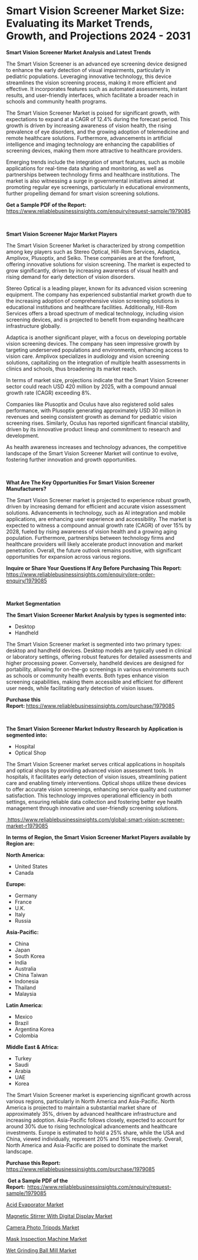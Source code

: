 <p><h1>Smart Vision Screener Market Size: Evaluating its Market Trends, Growth, and Projections 2024 - 2031</h1></p><p><strong>Smart Vision Screener Market Analysis and Latest Trends</strong></p>
<p><p>The Smart Vision Screener is an advanced eye screening device designed to enhance the early detection of visual impairments, particularly in pediatric populations. Leveraging innovative technology, this device streamlines the vision screening process, making it more efficient and effective. It incorporates features such as automated assessments, instant results, and user-friendly interfaces, which facilitate a broader reach in schools and community health programs.</p><p>The Smart Vision Screener Market is poised for significant growth, with expectations to expand at a CAGR of 12.4% during the forecast period. This growth is driven by increasing awareness of vision health, the rising prevalence of eye disorders, and the growing adoption of telemedicine and remote healthcare solutions. Furthermore, advancements in artificial intelligence and imaging technology are enhancing the capabilities of screening devices, making them more attractive to healthcare providers.</p><p>Emerging trends include the integration of smart features, such as mobile applications for real-time data sharing and monitoring, as well as partnerships between technology firms and healthcare institutions. The market is also witnessing a surge in governmental initiatives aimed at promoting regular eye screenings, particularly in educational environments, further propelling demand for smart vision screening solutions.</p></p>
<p><strong>Get a Sample PDF of the Report:&nbsp;</strong> <a href="https://www.reliablebusinessinsights.com/enquiry/request-sample/1979085?utm_campaign=41&utm_medium=2&utm_source=Github&utm_content=ia&utm_term=25102024&utm_id=smart-vision-screener">https://www.reliablebusinessinsights.com/enquiry/request-sample/1979085</a></p>
<p>&nbsp;</p>
<p><strong>Smart Vision Screener Major Market Players</strong></p>
<p><p>The Smart Vision Screener Market is characterized by strong competition among key players such as Stereo Optical, Hill-Rom Services, Adaptica, Amplivox, Plusoptix, and Seiko. These companies are at the forefront, offering innovative solutions for vision screening. The market is expected to grow significantly, driven by increasing awareness of visual health and rising demand for early detection of vision disorders.</p><p>Stereo Optical is a leading player, known for its advanced vision screening equipment. The company has experienced substantial market growth due to the increasing adoption of comprehensive vision screening solutions in educational institutions and healthcare facilities. Additionally, Hill-Rom Services offers a broad spectrum of medical technology, including vision screening devices, and is projected to benefit from expanding healthcare infrastructure globally.</p><p>Adaptica is another significant player, with a focus on developing portable vision screening devices. The company has seen impressive growth by targeting underserved populations and environments, enhancing access to vision care. Amplivox specializes in audiology and vision screening solutions, capitalizing on the integration of multiple health assessments in clinics and schools, thus broadening its market reach.</p><p>In terms of market size, projections indicate that the Smart Vision Screener sector could reach USD 420 million by 2025, with a compound annual growth rate (CAGR) exceeding 8%. </p><p>Companies like Plusoptix and Oculus have also registered solid sales performance, with Plusoptix generating approximately USD 30 million in revenues and seeing consistent growth as demand for pediatric vision screening rises. Similarly, Oculus has reported significant financial stability, driven by its innovative product lineup and commitment to research and development. </p><p>As health awareness increases and technology advances, the competitive landscape of the Smart Vision Screener Market will continue to evolve, fostering further innovation and growth opportunities.</p></p>
<p>&nbsp;</p>
<p><strong>What Are The Key Opportunities For Smart Vision Screener Manufacturers?</strong></p>
<p><p>The Smart Vision Screener market is projected to experience robust growth, driven by increasing demand for efficient and accurate vision assessment solutions. Advancements in technology, such as AI integration and mobile applications, are enhancing user experience and accessibility. The market is expected to witness a compound annual growth rate (CAGR) of over 15% by 2028, fueled by rising awareness of vision health and a growing aging population. Furthermore, partnerships between technology firms and healthcare providers will likely accelerate product innovation and market penetration. Overall, the future outlook remains positive, with significant opportunities for expansion across various regions.</p></p>
<p><strong>Inquire or Share Your Questions If Any Before Purchasing This Report:</strong> <a href="https://www.reliablebusinessinsights.com/enquiry/pre-order-enquiry/1979085?utm_campaign=41&utm_medium=2&utm_source=Github&utm_content=ia&utm_term=25102024&utm_id=smart-vision-screener">https://www.reliablebusinessinsights.com/enquiry/pre-order-enquiry/1979085</a></p>
<p>&nbsp;</p>
<p><strong>Market Segmentation</strong></p>
<p><strong>The Smart Vision Screener Market Analysis by types is segmented into:</strong></p>
<p><ul><li>Desktop</li><li>Handheld</li></ul></p>
<p><p>The Smart Vision Screener market is segmented into two primary types: desktop and handheld devices. Desktop models are typically used in clinical or laboratory settings, offering robust features for detailed assessments and higher processing power. Conversely, handheld devices are designed for portability, allowing for on-the-go screenings in various environments such as schools or community health events. Both types enhance vision screening capabilities, making them accessible and efficient for different user needs, while facilitating early detection of vision issues.</p></p>
<p><strong>Purchase this Report:&nbsp;</strong><a href="https://www.reliablebusinessinsights.com/purchase/1979085?utm_campaign=41&utm_medium=2&utm_source=Github&utm_content=ia&utm_term=25102024&utm_id=smart-vision-screener">https://www.reliablebusinessinsights.com/purchase/1979085</a></p>
<p>&nbsp;</p>
<p><strong>The Smart Vision Screener Market Industry Research by Application is segmented into:</strong></p>
<p><ul><li>Hospital</li><li>Optical Shop</li></ul></p>
<p><p>The Smart Vision Screener market serves critical applications in hospitals and optical shops by providing advanced vision assessment tools. In hospitals, it facilitates early detection of vision issues, streamlining patient care and enabling timely interventions. Optical shops utilize these devices to offer accurate vision screenings, enhancing service quality and customer satisfaction. This technology improves operational efficiency in both settings, ensuring reliable data collection and fostering better eye health management through innovative and user-friendly screening solutions.</p></p>
<p><a href="https://www.reliablebusinessinsights.com/global-smart-vision-screener-market-r1979085?utm_campaign=41&utm_medium=2&utm_source=Github&utm_content=ia&utm_term=25102024&utm_id=smart-vision-screener">&nbsp;https://www.reliablebusinessinsights.com/global-smart-vision-screener-market-r1979085</a></p>
<p><strong>In terms of Region, the Smart Vision Screener Market Players available by Region are:</strong></p>
<p>
    <p> <strong> North America: </strong>
        <ul>
            <li>United States</li>
            <li>Canada</li>
        </ul>
        </p> 
    <p> <strong> Europe: </strong>
        <ul>
            <li>Germany</li>
            <li>France</li>
            <li>U.K.</li>
            <li>Italy</li>
            <li>Russia</li>
        </ul>
        </p> 
    <p> <strong> Asia-Pacific: </strong>
        <ul>
            <li>China</li>
            <li>Japan</li>
            <li>South Korea</li>
            <li>India</li>
            <li>Australia</li>
            <li>China Taiwan</li>
            <li>Indonesia</li>
            <li>Thailand</li>
            <li>Malaysia</li>
        </ul>
        </p> 
    <p> <strong> Latin America: </strong>
        <ul>
            <li>Mexico</li>
            <li>Brazil</li>
            <li>Argentina Korea</li>
            <li>Colombia</li>
        </ul>
        </p> 
    <p> <strong> Middle East & Africa: </strong>
        <ul>
            <li>Turkey</li>
            <li>Saudi</li>
            <li>Arabia</li>
            <li>UAE</li>
            <li>Korea</li>
        </ul>
    </p>
    </p>
<p><p>The Smart Vision Screener market is experiencing significant growth across various regions, particularly in North America and Asia-Pacific. North America is projected to maintain a substantial market share of approximately 35%, driven by advanced healthcare infrastructure and increasing adoption. Asia-Pacific follows closely, expected to account for around 30% due to rising technological advancements and healthcare investments. Europe is estimated to hold a 25% share, while the USA and China, viewed individually, represent 20% and 15% respectively. Overall, North America and Asia-Pacific are poised to dominate the market landscape.</p></p>
<p><strong>Purchase this Report: </strong><a href="https://www.reliablebusinessinsights.com/purchase/1979085?utm_campaign=41&utm_medium=2&utm_source=Github&utm_content=ia&utm_term=25102024&utm_id=smart-vision-screener">https://www.reliablebusinessinsights.com/purchase/1979085</a></p>
<p>&nbsp;<strong>Get a Sample PDF of the Report:&nbsp;&nbsp;</strong><a href="https://www.reliablebusinessinsights.com/enquiry/request-sample/1979085?utm_campaign=41&utm_medium=2&utm_source=Github&utm_content=ia&utm_term=25102024&utm_id=smart-vision-screener">https://www.reliablebusinessinsights.com/enquiry/request-sample/1979085</a></p>
<p><strong></strong></p>
<p><p><a href="https://github.com/darcy8m10dupre/Market-Research-Report-List-1/blob/main/acid-evaporator-market.md?utm_campaign=41&utm_medium=2&utm_source=Github&utm_content=ia&utm_term=25102024&utm_id=smart-vision-screener">Acid Evaporator Market</a></p><p><a href="https://github.com/michaelhall412/Market-Research-Report-List-1/blob/main/magnetic-stirrer-with-digital-display-market.md?utm_campaign=41&utm_medium=2&utm_source=Github&utm_content=ia&utm_term=25102024&utm_id=smart-vision-screener">Magnetic Stirrer With Digital Display Market</a></p><p><a href="https://www.linkedin.com/pulse/unveiling-market-trends-global-camera-photo-tripods-growth-1ko9e?utm_campaign=41&utm_medium=2&utm_source=Github&utm_content=ia&utm_term=25102024&utm_id=smart-vision-screener">Camera Photo Tripods Market</a></p><p><a href="https://www.linkedin.com/pulse/regional-adaptations-global-mask-inspection-machine-market-q113c?utm_campaign=41&utm_medium=2&utm_source=Github&utm_content=ia&utm_term=25102024&utm_id=smart-vision-screener">Mask Inspection Machine Market</a></p><p><a href="https://issuu.com/reportprime-2/docs/wet-grinding-ball-mill-market-size-_3637e2943fb753?utm_campaign=41&utm_medium=2&utm_source=Github&utm_content=ia&utm_term=25102024&utm_id=smart-vision-screener">Wet Grinding Ball Mill Market</a></p></p>